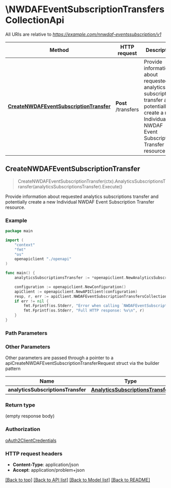 # \NWDAFEventSubscriptionTransfersCollectionApi

All URIs are relative to *https://example.com/nnwdaf-eventssubscription/v1*

Method | HTTP request | Description
------------- | ------------- | -------------
[**CreateNWDAFEventSubscriptionTransfer**](NWDAFEventSubscriptionTransfersCollectionApi.md#CreateNWDAFEventSubscriptionTransfer) | **Post** /transfers | Provide information about requested analytics subscriptions transfer and potentially create a new Individual NWDAF Event Subscription Transfer resource.



## CreateNWDAFEventSubscriptionTransfer

> CreateNWDAFEventSubscriptionTransfer(ctx).AnalyticsSubscriptionsTransfer(analyticsSubscriptionsTransfer).Execute()

Provide information about requested analytics subscriptions transfer and potentially create a new Individual NWDAF Event Subscription Transfer resource.

### Example

```go
package main

import (
    "context"
    "fmt"
    "os"
    openapiclient "./openapi"
)

func main() {
    analyticsSubscriptionsTransfer := *openapiclient.NewAnalyticsSubscriptionsTransfer([]openapiclient.SubscriptionTransferInfo{*openapiclient.NewSubscriptionTransferInfo(*openapiclient.NewTransferRequestType(), *openapiclient.NewNnwdafEventsSubscription([]openapiclient.EventSubscription{*openapiclient.NewEventSubscription(*openapiclient.NewNwdafEvent())}), "ConsumerId_example")}) // AnalyticsSubscriptionsTransfer | 

    configuration := openapiclient.NewConfiguration()
    apiClient := openapiclient.NewAPIClient(configuration)
    resp, r, err := apiClient.NWDAFEventSubscriptionTransfersCollectionApi.CreateNWDAFEventSubscriptionTransfer(context.Background()).AnalyticsSubscriptionsTransfer(analyticsSubscriptionsTransfer).Execute()
    if err != nil {
        fmt.Fprintf(os.Stderr, "Error when calling `NWDAFEventSubscriptionTransfersCollectionApi.CreateNWDAFEventSubscriptionTransfer``: %v\n", err)
        fmt.Fprintf(os.Stderr, "Full HTTP response: %v\n", r)
    }
}
```

### Path Parameters



### Other Parameters

Other parameters are passed through a pointer to a apiCreateNWDAFEventSubscriptionTransferRequest struct via the builder pattern


Name | Type | Description  | Notes
------------- | ------------- | ------------- | -------------
 **analyticsSubscriptionsTransfer** | [**AnalyticsSubscriptionsTransfer**](AnalyticsSubscriptionsTransfer.md) |  | 

### Return type

 (empty response body)

### Authorization

[oAuth2ClientCredentials](../README.md#oAuth2ClientCredentials)

### HTTP request headers

- **Content-Type**: application/json
- **Accept**: application/problem+json

[[Back to top]](#) [[Back to API list]](../README.md#documentation-for-api-endpoints)
[[Back to Model list]](../README.md#documentation-for-models)
[[Back to README]](../README.md)

